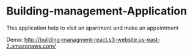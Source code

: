 # Building-management-Application

This application help to visit an apartment and make an appointment 

Demo: http://building-managment-react.s3-website.us-east-2.amazonaws.com/
